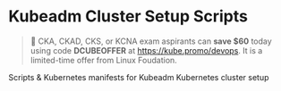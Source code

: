 # Kubeadm Cluster Setup Scripts

> 🚀  CKA, CKAD, CKS, or KCNA exam aspirants can **save $60** today using code **DCUBEOFFER** at https://kube.promo/devops. It is a limited-time offer from Linux Foudation.


Scripts &amp; Kubernetes manifests for Kubeadm Kubernetes cluster setup
